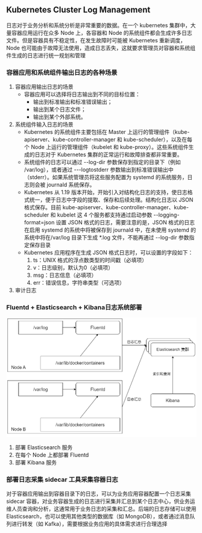 ## Kubernetes Cluster Log Management
日志对于业务分析和系统分析是非常重要的数据。在一个 kubernetes 集群中，大量容器应用运行在众多 Node 上，各容器和 Node 的系统组件都会生成许多日志文件。但是容器具有不稳定性，在发生故障时可能被 Kubernetes 重新调度，Node 也可能由于故障无法使用，造成日志丢失，这就要求管理员对容器和系统组件生成的日志进行统一规划和管理


### 容器应用和系统组件输出日志的各种场景
1. 容器应用输出日志的场景
    - 容器应用可以选择将日志输出到不同的目标位置：
        - 输出到标准输出和标准错误输出；
        - 输出到某个日志文件；
        - 输出到某个外部系统。
1. 系统组件输入日志的场景
    - Kubernetes 的系统组件主要包括在 Master 上运行的管理组件（kube-apiserver、kube-controller-manager 和 kube-scheduler），以及在每个 Node 上运行的管理组件（kubelet 和 kube-proxy）。这些系统组件生成的日志对于 Kubernetes 集群的正常运行和故障排查都非常重要。
    - 系统组件的日志可以通过 --log-dir 参数保存到指定的目录下（例如 /var/log），或者通过 ---logtostderr 参数输出到标准错误输出中（stderr）。如果系统管理员将这些服务配置为 systemd 的系统服务，日志则会被 journald 系统保存。
    - Kubernetes 从 1.19 版本开始，开始引入对结构化日志的支持，使日志格式统一，便于日志中字段的提取、保存和后续处理。结构化日志以 JSON 格式保存。目前  kube-apiserver、kube-controller-manager、kube-scheduler 和 kubelet 这 4 个服务都支持通过启动参数 --logging-format=json 设置 JSON 格式的日志，需要注意的是，JSON 格式的日志在启用 systemd 的系统中将被保存到 journald 中，在未使用 systemd 的系统中将在/var/log 目录下生成 *.log 文件，不能再通过 --log-dir 参数指定保存目录
    - Kubernetes 应用程序在生成 JSON 格式日志时，可以设置的字段如下：
        1. ts：UNIX 格式的浮点数类型的时间戳（必填项）
        1. v：日志级别，默认为0（必填项）
        1. msg：日志信息（必填项）
        1. err：错误信息，字符串类型（可选项）
1. 审计日志



### Fluentd + Elasticsearch + Kibana日志系统部署
![log](./log.png)

1. 部署 Elasticsearch 服务
1. 在每个 Node 上都部署 Fluentd
1. 部署 Kibana 服务


### 部署日志采集 sidecar 工具采集容器日志
对于容器应用输出到容器目录下的日志，可以为业务应用容器配置一个日志采集 sidecar 容器，对业务容器生成的日志进行采集并汇总到某个日志中心，供业务运维人员查询和分析，这通常用于业务日志的采集和汇总。后端的日志存储可以使用 Elasticsearch，也可以使用其他类型的数据库（如 MongoDB），或者通过消息队列进行转发（如 Kafka），需要根据业务应用的具体需求进行合理选择
